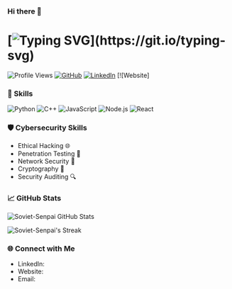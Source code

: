 ### Hi there 👋

# [![Typing SVG](https://readme-typing-svg.demolab.com?font=Fira+Code&pause=1000&width=435&lines=Hello%2C+My+Name+is+Xero+aka+Soviet!;Nice+to+see+you...)](https://git.io/typing-svg)

![Profile Views](https://komarev.com/ghpvc/?username=yourusername)
[![GitHub](https://img.shields.io/badge/GitHub-SovietSenpai-blue)](https://github.com/Soviet-Senpai)
[![LinkedIn](https://img.shields.io/badge/LinkedIn-REDACTED-0e76a8)](https://www.linkedin.com/in/YourName/)
[![Website]

### 🔧 Skills

![Python](https://img.shields.io/badge/Python-Expert-blue?style=for-the-badge&logo=python)
![C++](https://img.shields.io/badge/C++-Intermediate-blue?style=for-the-badge&logo=c%2B%2B)
![JavaScript](https://img.shields.io/badge/JavaScript-Intermediate-blue?style=for-the-badge&logo=javascript)
![Node.js](https://img.shields.io/badge/Node.js-Intermediate-blue?style=for-the-badge&logo=node.js)
![React](https://img.shields.io/badge/React-Intermediate-blue?style=for-the-badge&logo=react)

### 🛡️ Cybersecurity Skills

- Ethical Hacking 🌐
- Penetration Testing 🔐
- Network Security 📡
- Cryptography 📜
- Security Auditing 🔍

### 📈 GitHub Stats

![Soviet-Senpai GitHub Stats](https://github-readme-stats.vercel.app/api?username=Soviet-Senpai&show_icons=true&theme=dark)

![Soviet-Senpai's Streak](https://github-readme-streak-stats.herokuapp.com/?user=Soviet-Senpai&theme=vue-dark&hide_border=true)

### 🌐 Connect with Me

- LinkedIn: 
- Website:
- Email:

